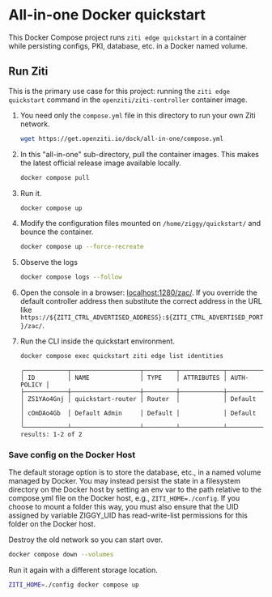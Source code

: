 # All-in-one Docker quickstart

This Docker Compose project runs `ziti edge quickstart` in a container while persisting configs, PKI, database, etc. in
a Docker named volume.

## Run Ziti

This is the primary use case for this project: running the `ziti edge quickstart` command in the
`openziti/ziti-controller` container image.

1. You need only the `compose.yml` file in this directory to run your own Ziti network.

    ```bash
    wget https://get.openziti.io/dock/all-in-one/compose.yml
    ```

1. In this "all-in-one" sub-directory, pull the container images. This makes the latest official release image available
   locally.

    ```bash
    docker compose pull
    ```

2. Run it.

    ```bash
    docker compose up
    ```

3. Modify the configuration files mounted on `/home/ziggy/quickstart/` and bounce the container.

    ```bash
    docker compose up --force-recreate
    ```

4. Observe the logs

    ```bash
    docker compose logs --follow
    ```

5. Open the console in a browser: [localhost:1280/zac/](https://localhost:1280/zac/). If you override the default controller address then substitute the correct address in the URL like `https://${ZITI_CTRL_ADVERTISED_ADDRESS}:${ZITI_CTRL_ADVERTISED_PORT}/zac/`.

6. Run the CLI inside the quickstart environment.

    ```bash
    docker compose exec quickstart ziti edge list identities
    ```

    ```buttonless title="Output"
    ╭────────────┬───────────────────┬─────────┬────────────┬─────────────╮
    │ ID         │ NAME              │ TYPE    │ ATTRIBUTES │ AUTH-POLICY │
    ├────────────┼───────────────────┼─────────┼────────────┼─────────────┤
    │ ZS1YAo4Gnj │ quickstart-router │ Router  │            │ Default     │
    │ cOmDAo4Gb  │ Default Admin     │ Default │            │ Default     │
    ╰────────────┴───────────────────┴─────────┴────────────┴─────────────╯
    results: 1-2 of 2
    ```

### Save config on the Docker Host

The default storage option is to store the database, etc., in a named volume managed by Docker. You may instead persist the state in a filesystem directory on the Docker host by setting an env var to the path relative to the compose.yml file on the Docker host, e.g., `ZITI_HOME=./config`. If you choose to mount a folder this way, you must also ensure that the UID assigned by variable ZIGGY_UID has read-write-list permissions for this folder on the Docker host.

Destroy the old network so you can start over.

```bash
docker compose down --volumes
```

Run it again with a different storage location.

```bash
ZITI_HOME=./config docker compose up
```

